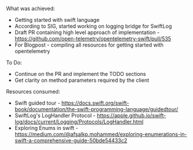 What was achieved:
- Getting started with swift language
- According to SIG, started working on logging bridge for SwiftLog
- Draft PR containing high level approach of implementation - https://github.com/open-telemetry/opentelemetry-swift/pull/535
- For Blogpost - compiling all resources for getting started with opentelemetry

To Do:
- Continue on the PR and implement the TODO sections
- Get clarity on method parameters required by the client

Resources consumed:
- Swift guided tour - https://docs.swift.org/swift-book/documentation/the-swift-programming-language/guidedtour/  
- SwiftLog's LogHandler Protocol - https://apple.github.io/swift-log/docs/current/Logging/Protocols/LogHandler.html  
- Exploring Enums in swift -  https://medium.com/@afsalkp.mohammed/exploring-enumerations-in-swift-a-comprehensive-guide-50bde54433c2
